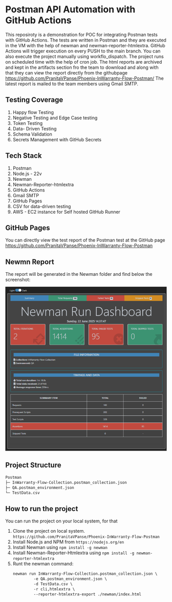 # Postman API Automation with GitHub Actions #
This reposiroty is a demonstration for POC for integrating Postman tests with GitHub Actions. The tests are written in Postman and they are executed in the VM with the help of newman and newman-reporter-htmlextra.
GitHub Actions will trigger execution on every PUSH to the main branch. You can also execute the project manually using workflo_dispatch. The project runs on scheduled time with the help of cron job. The html reports are archived and kept in the artifacts section fro the team to download and along with that they can view the report directly from the githubpage https://github.com/PranitaVPanse/Phoenix-InWarranty-Flow-Postman/ 
The latest report is mailed to the team members using Gmail SMTP.

## Testing Coverage ##
1. Happy flow Testing
2. Negative Testing and Edge Case testing
3. Token Testing
4. Data- Driven Testing
5. Schema Validation
6. Secrets Management with GitHub Secrets

## Tech Stack ##
1. Postman
2. Node.js - 22v
3. Newman
4. Newman-Reporter-htmlextra
5. GitHub Actions
6. Gmail SMTP
7. GitHub Pages
8. CSV for data-driven testing
9. AWS - EC2 instance for Self hosted GitHub Runner

## GitHub Pages ##
You can directly view the test report of the Postman test at the GitHub page https://github.com/PranitaVPanse/Phoenix-InWarranty-Flow-Postman 

## Newmn Report ##
The report will be generated in the Newman folder and find below the screenshot:

![Report Screenshot](https://github.com/PranitaVPanse/Phoenix-InWarranty-Flow-Postman/blob/static-content/Report%20Screenshot.png)

## Project Structure ##
```
Postman
├─ InWarranty-Flow-Collection.postman_collection.json
├─ QA.postman_environment.json
└─ TestData.csv

```

## How to run the project ##
You can run the project on your local system, for that 
1. Clone the project on local system. ``` https://github.com/PranitaVPanse/Phoenix-InWarranty-Flow-Postman ```
2. Install Node.js and NPM from ``` https://nodejs.org/en ```
3. Install Newman using  ``` npm install -g newman ```
4. Install Newman-Reporter-Htmlextra using ``` npm install -g newman-reporter-htmlextra ```
5. Runt the newman command:
   ```
   newman run InWarranty-Flow-Collection.postman_collection.json \
            -e QA.postman_environment.json \
            -d TestData.csv \
            -r cli,htmlextra \
            --reporter-htmlextra-export ./newman/index.html
    ```




